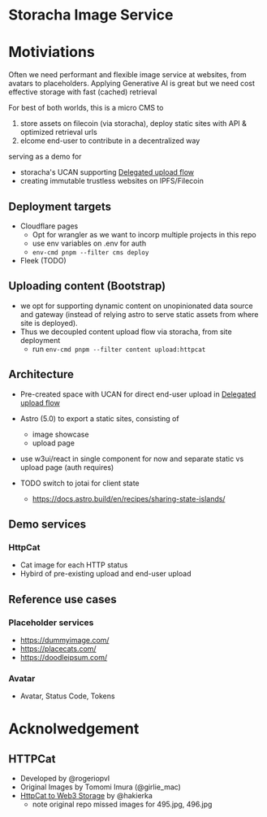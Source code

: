 # Storacha Image Service

# Motiviations

Often we need performant and flexible image service at websites, from avatars to placeholders.
Applying Generative AI is great but we need cost effective storage with fast (cached) retrieval

For best of both worlds, this is a micro CMS to 
1. store assets on filecoin (via storacha), deploy static sites with API & optimized retrieval urls
2.  elcome end-user to contribute in a decentralized way 

serving as a demo for
- storacha's UCAN supporting [Delegated upload flow](https://docs.storacha.network/concepts/architecture-options/#delegated)
- creating immutable trustless websites on IPFS/Filecoin

## Deployment targets
- Cloudflare pages
  - Opt for wrangler as we want to incorp multiple projects in this repo
  - use env variables on .env for auth
  - `env-cmd pnpm --filter cms deploy`
- Fleek (TODO)

## Uploading content (Bootstrap)
- we opt for supporting dynamic content on unopinionated data source and gateway (instead of relying astro to serve static assets from where site is deployed).
- Thus we decoupled content upload flow via storacha, from site deployment 
  - run `env-cmd pnpm --filter content upload:httpcat`

## Architecture
- Pre-created space with UCAN for direct end-user upload in [Delegated upload flow](https://docs.storacha.network/concepts/architecture-options/#delegated)
- Astro (5.0) to export a static sites, consisting of
  - image showcase
  - upload page

- use w3ui/react in single component for now and separate static vs upload page (auth requires)
- TODO switch to jotai for client state
  - https://docs.astro.build/en/recipes/sharing-state-islands/

## Demo services

### HttpCat
- Cat image for each HTTP status
- Hybird of pre-existing upload and end-user upload

## Reference use cases

### Placeholder services
- https://dummyimage.com/
- https://placecats.com/
- https://doodleipsum.com/

### Avatar
- Avatar, Status Code, Tokens


# Acknolwedgement

## HTTPCat
- Developed by @rogeriopvl
- Original Images by Tomomi Imura (@girlie_mac)
- [HttpCat to Web3 Storage](https://github.com/hakierka/http-cat-to-web3storage) by @hakierka
  - note original repo missed images for 495.jpg, 496.jpg